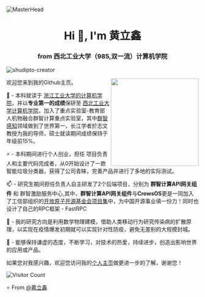 

<!--
**JoelEmbiiddddd/JoelEmbiiddddd** is a ✨ _special_ ✨ repository because its `README.md` (this file) appears on your GitHub profile.

Here are some ideas to get you started:

## Hi there 👋

- 🔭 I’m currently working on ...
- 🌱 I’m currently learning ...
- 👯 I’m looking to collaborate on ...
- 🤔 I’m looking for help with ...
- 💬 Ask me about ...
- 📫 How to reach me: ...
- 😄 Pronouns: ...
- ⚡ Fun fact: ...
-->

![MasterHead](./image/2000_600px-1687270879623-3.gif)

<h1 align="center">Hi 👋, I'm 黄立鑫</h1>
<h3 align="center">from 西北工业大学（985,双一流）计算机学院</h3>

<p align="left"> <img src="https://komarev.com/ghpvc/?username=shudipto-creator&label=Profile%20views&color=0e75b6&style=flat" alt="shudipto-creator" /> </p>

<img align='right' src="https://media.giphy.com/media/M9gbBd9nbDrOTu1Mqx/giphy.gif" width="230"> 

欢迎您来到我的Github主页。

🌱 - 本科就读于 [浙江工业大学的计算机学院]()，并以**专业第一的成绩**保研至 [西北工业大学计算机学院]()，加入了重点实验室-教育部人机物融合群智计算重点实验室，其中[群智感知](https://baijiahao.baidu.com/s?id=1649635169436352063&wfr=spider&for=pc)领域做到了世界第一，长江学者於志文教授为我的导师，硕士就读期间成绩保持于年级前15%。

⚡ - 本科期间进行个人创业，担任 项目负责人和主要代码完成者，从0开始设计了一款智能垃圾分类器，获得了公司青睐，完善产品并进行了多地的实际测试。

📫 - 研究生期间担任负责人自主研发了2个后端项目，分别为 **群智计算API网关组件** 和 群智激励服务中心,其中，**群智计算API网关组件**与**CrowsOS**更是一同加入了工信部组织的[开放原子开源基金会项目集](https://www.openatom.org/)中，为中国开源事业填一份力！同时也设计了自己的RPC框架 - FastRPC

🔭 - 我的研究方向是利用数学物理建模，借助人类移动行为研究传染病的扩散原理，以实现在疫情爆发初期就可以实现针对性防疫，避免无差别的大规模封城。

🚀 - 能够保持谦虚的态度，不断学习，对技术的热爱，持续进步，创造出影响世界的应用或产品。

 如果您对我感兴趣，欢迎您访问我的[个人主页](https://huanglixin.netlify.app/)做更进一步的了解，谢谢您！

![Visitor Count](https://profile-counter.glitch.me/Christmas/count.svg)

:star: From [@黄立鑫](https://huanglixin.netlify.app/)
